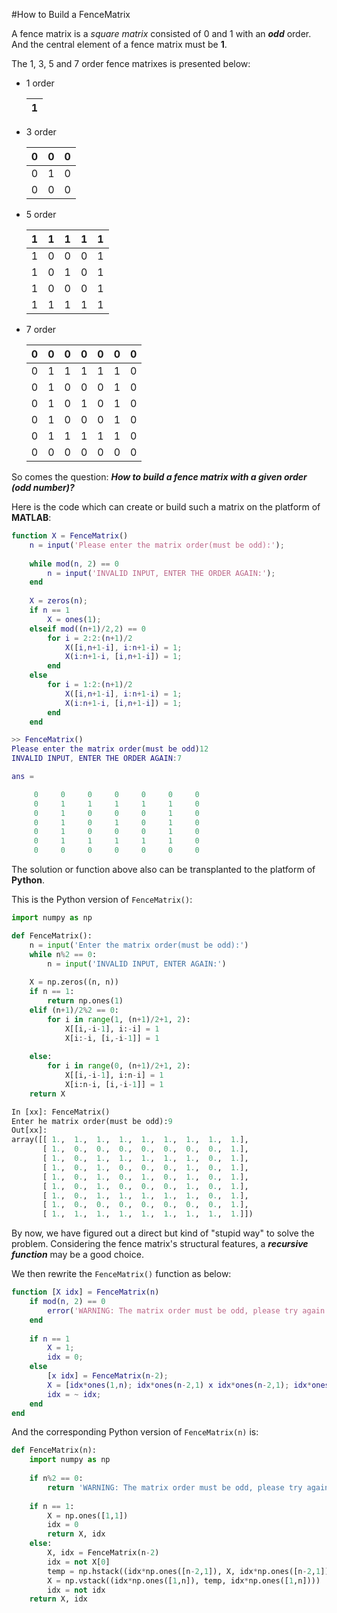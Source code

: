 #How to Build a FenceMatrix

A fence matrix is a _square matrix_ consisted of 0 and 1 with an _**odd**_ order. And the central element of a fence matrix must be **1**. 

The 1, 3, 5 and 7 order fence matrixes is presented below:
* 1 order 

    1|
    ---|
* 3 order

    0|0|0
    ---|---|---
    0|1|0
    0|0|0

* 5 order

    1|1|1|1|1
    ---|---|---|---|---
    1|0|0|0|1
    1|0|1|0|1
    1|0|0|0|1
    1|1|1|1|1
    
* 7 order

    0|0|0|0|0|0|0
    ---|---|---|---|---|---|---
    0|1|1|1|1|1|0
    0|1|0|0|0|1|0
    0|1|0|1|0|1|0
    0|1|0|0|0|1|0
    0|1|1|1|1|1|0
    0|0|0|0|0|0|0

So comes the question: _**How to build a fence matrix with a given order (odd number)?**_

Here is the code which can create or build such a matrix on the platform of **MATLAB**:
```Matlab
function X = FenceMatrix()
    n = input('Please enter the matrix order(must be odd):');
    
    while mod(n, 2) == 0
        n = input('INVALID INPUT, ENTER THE ORDER AGAIN:');
    end
        
    X = zeros(n);
    if n == 1
        X = ones(1);
    elseif mod((n+1)/2,2) == 0
        for i = 2:2:(n+1)/2
            X([i,n+1-i], i:n+1-i) = 1;
            X(i:n+1-i, [i,n+1-i]) = 1;
        end
    else
        for i = 1:2:(n+1)/2
            X([i,n+1-i], i:n+1-i) = 1;
            X(i:n+1-i, [i,n+1-i]) = 1;
        end
    end
```
```MATLAB
>> FenceMatrix()
Please enter the matrix order(must be odd)12
INVALID INPUT, ENTER THE ORDER AGAIN:7

ans =

     0     0     0     0     0     0     0
     0     1     1     1     1     1     0
     0     1     0     0     0     1     0
     0     1     0     1     0     1     0
     0     1     0     0     0     1     0
     0     1     1     1     1     1     0
     0     0     0     0     0     0     0
```
The solution or function above also can be transplanted to the platform of **Python**.

This is the Python version of `FenceMatrix()`:
```Python
import numpy as np

def FenceMatrix():
    n = input('Enter the matrix order(must be odd):')
    while n%2 == 0:
        n = input('INVALID INPUT, ENTER AGAIN:')
    
    X = np.zeros((n, n))
    if n == 1:
        return np.ones(1)
    elif (n+1)/2%2 == 0:
    	for i in range(1, (n+1)/2+1, 2):
    		X[[i,-i-1], i:-i] = 1
    		X[i:-i, [i,-i-1]] = 1
    		
    else:
    	for i in range(0, (n+1)/2+1, 2):
    		X[[i,-i-1], i:n-i] = 1
    		X[i:n-i, [i,-i-1]] = 1
    return X
```
```Python
In [xx]: FenceMatrix()
Enter he matrix order(must be odd):9
Out[xx]:
array([[ 1.,  1.,  1.,  1.,  1.,  1.,  1.,  1.,  1.],
       [ 1.,  0.,  0.,  0.,  0.,  0.,  0.,  0.,  1.],
       [ 1.,  0.,  1.,  1.,  1.,  1.,  1.,  0.,  1.],
       [ 1.,  0.,  1.,  0.,  0.,  0.,  1.,  0.,  1.],
       [ 1.,  0.,  1.,  0.,  1.,  0.,  1.,  0.,  1.],
       [ 1.,  0.,  1.,  0.,  0.,  0.,  1.,  0.,  1.],
       [ 1.,  0.,  1.,  1.,  1.,  1.,  1.,  0.,  1.],
       [ 1.,  0.,  0.,  0.,  0.,  0.,  0.,  0.,  1.],
       [ 1.,  1.,  1.,  1.,  1.,  1.,  1.,  1.,  1.]])

```
By now, we have figured out a direct but kind of "stupid way" to solve the problem. Considering the fence matrix's structural features, a _**recursive function**_ may be a good choice.

We then rewrite the `FenceMatrix()` function as below:
```Matlab
function [X idx] = FenceMatrix(n)
    if mod(n, 2) == 0
        error('WARNING: The matrix order must be odd, please try again!')
    end
    
    if n == 1
        X = 1;
        idx = 0;
    else
        [x idx] = FenceMatrix(n-2);
        X = [idx*ones(1,n); idx*ones(n-2,1) x idx*ones(n-2,1); idx*ones(1,n)];
        idx = ~ idx;
    end
end
```
And the corresponding Python version of `FenceMatrix(n)` is:
```Python
def FenceMatrix(n):
    import numpy as np
    
    if n%2 == 0:
        return 'WARNING: The matrix order must be odd, please try again!'
    
    if n == 1:
        X = np.ones([1,1])
        idx = 0
        return X, idx
    else:
        X, idx = FenceMatrix(n-2)
        idx = not X[0]
        temp = np.hstack((idx*np.ones([n-2,1]), X, idx*np.ones([n-2,1])))
        X = np.vstack((idx*np.ones([1,n]), temp, idx*np.ones([1,n])))
        idx = not idx
    return X, idx
```

